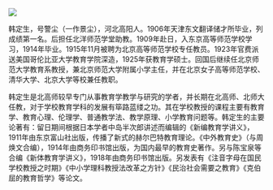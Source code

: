 ![](https://s2.loli.net/2022/08/31/saR47owJqzbUnx2.png)

韩定生，号警尘（一作景尘），河北高阳人。1906年天津东文翻译储才所毕业，列成绩第一名。后担任北洋师范学堂助教。1909年赴日，入东京高等师范学校学习，1914年毕业。1915年11月被聘为北京高等师范学校专任教员。1923年官费派送美国哥伦比亚大学教育学院深造，1925年获教育学硕士。回国后继续任北京师范大学教育系教授，兼北京师范大学附属小学主任，并在北京女子高等师范学校、清华大学、北京大学等校兼任教职。

韩定生是北高师较早专门从事教育学教学与研究的学者，并长期在北高师、北师大任教，对于学校教育学科的发展有筚路蓝缕之功。其在学校教授的课程主要有教育学、教育心理、伦理学、普通教学法、教学原理、小学教育问题等。韩定生的主要论著有：留日期间根据日本学者中岛半次郎讲述而编辑的《新编教育学讲义》，1911年由东京富山社出版，传播了新式的赫尔巴特教育理论。《中外教育史》（与周焕文合编），1914年由商务印书馆出版，为国内最早的教育史著作。另与陈宝泉等合编《新体教育学讲义》，1918年由商务印书馆出版。另发表有《注音字母在国民学校教授之时期》《中小学理科教授法改革之方针》《民治社会需要之教育》《克伯屈的教育哲学》等论文。